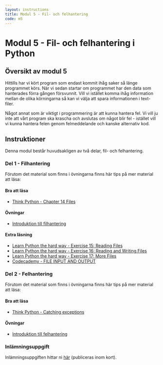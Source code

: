 ```yaml
---
layout: instructions
title: Modul 5 - Fil- och felhantering
code: m5
---
```


# Modul 5 - Fil- och felhantering i Python

## Översikt av modul 5

Hittills har vi kört program som endast kommit ihåg saker så länge programmet körs. När vi sedan startar om programmet har den data som hanterades förra gången försvunnit. Vill vi istället komma ihåg information mellan de olika körningarna så kan vi välja att spara informationen i text-filer.

Något annat som är viktigt i programmering är att kunna hantera fel. Vi vill ju inte att vårt program ska krascha och avslutas om något blir fel - istället vill vi kunna hantera felen genom felmeddelande och kanske alternativ kod.

## Instruktioner

Denna modul består huvudsakligen av två delar, fil- och felhantering.

### Del 1 - Filhantering

Förutom det material som finns i övningarna finns här tips på mer material att läsa:

#### Bra att läsa

- [Think Python - Chapter 14  Files](http://www.greenteapress.com/thinkpython/html/thinkpython015.html)

#### Övningar

- [Introduktion till filhantering](exercises/L01.html)

#### Extra läsning

- [Learn Python the hard way - Exercise 15: Reading Files](http://learnpythonthehardway.org/book/ex15.html)
- [Learn Python the hard way - Exercise 16: Reading and Writing Files](http://learnpythonthehardway.org/book/ex16.html)
- [Learn Python the hard way - Exercise 17: More Files](http://learnpythonthehardway.org/book/ex17.html)
- [Codecademy - FILE INPUT AND OUTPUT](http://www.codecademy.com/en/tracks/python)

### Del 2 - Felhantering

Förutom det material som finns i övningarna finns här tips på mer material att läsa:

#### Bra att läsa

- [Think Python - Catching exceptions](http://www.greenteapress.com/thinkpython/html/thinkpython015.html#toc158)

#### Övningar

- [Introduktion till felhantering](exercises/L02.html)
 
### Inlämningsuppgift
 
 Inlämningsuppgiften hittar ni [här](#) (publiceras inom kort).